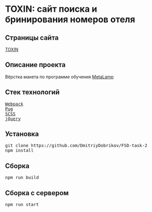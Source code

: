 <h1>TOXIN: сайт поиска и бринирования номеров отеля</h1>
<h2>Страницы сайта</h2>
<a href="https://dmitriydobrikov.github.io/FSD-Task-2/dist/main.html">TOXIN</a>
<h2>Описание проекта</h2>
<span>Вёрстка макета по программе обучения <a href="https://www.metalamp.io/">MetaLamp</a></span>
<h2>Стек технологий</h2>
<pre>
<a href="https://webpack.js.org/">Webpack</a>
<a href="https://gist.github.com/neretin-trike/53aff5afb76153f050c958b82abd9228">Pug</a>
<a href="https://sass-scss.ru/">SCSS</a>
<a href="https://jquery.com/">jQuery</a>
</pre>
<h2>Установка</h2>
<pre>
git clone https://github.com/DmitriyDobrikov/FSD-task-2
npm install
</pre>

<h2>Сборка</h3>
<pre>
npm run build
</pre>
<h2>Сборка с сервером</h3>
<pre>
npm run start
</pre>


